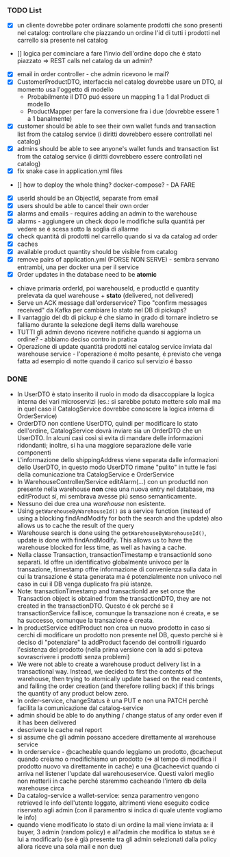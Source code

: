 ### TODO List

- [X] un cliente dovrebbe poter ordinare solamente prodotti che sono presenti nel catalog: controllare che piazzando un ordine l'id di tutti i prodotti nel carrello sia presente nel catalog
- [] logica per cominciare a fare l'invio dell'ordine dopo che é stato piazzato => REST calls nel catalog da un admin?
- [X] email in order controller - che admin ricevono le mail?
- [X] CustomerProductDTO, interfaccia nel catalog dovrebbe usare un DTO, al momento usa l'oggetto di modello
    - Probabilmente il DTO puó essere un mapping 1 a 1 dal Product di modello
    - ProductMapper per fare la conversione fra i due (dovrebbe essere 1 a 1 banalmente)
- [X] customer should be able to see their own wallet funds and transaction list from the catalog service (i diritti dovrebbero essere controllati nel catalog)
- [X] admins should be able to see anyone's wallet funds and transaction list from the catalog service (i diritti dovrebbero essere controllati nel catalog)
- [X] fix snake case in application.yml files
- [] how to deploy the whole thing? docker-compose? - DA FARE
- [X] userId should be an ObjectId, separate from email
- [X] users should be able to cancel their own order
- [X] alarms and emails - requires adding an admin to the warehouse
- [X] alarms - aggiungere un check dopo le modifiche sulla quantitá per vedere se é scesa sotto la soglia di allarme
- [X] check quantitá di prodotti nel carrello quando si va da catalog ad order
- [X] caches
- [X] available product quantity should be visible from catalog
- [X] remove pairs of application.yml (FORSE NON SERVE) - sembra servano entrambi, una per docker una per il service
- [X] Order updates in the database need to be **atomic**

- chiave primaria orderId, poi warehouseId, e productId e quantity prelevata da quel warehouse + **stato** (delivered, not delivered)
- Serve un ACK message dall'orderservice? Tipo "confirm messages received" da Kafka per cambiare lo stato nel DB di pickups?
- Il vantaggio del db di pickup é che siamo in grado di tornare indietro se falliamo durante la selezione degli items dalla warehouse
- TUTTI gli admin devono ricevere notifiche quando si aggiorna un ordine? - abbiamo deciso contro in pratica
- Operazione di update quantitá prodotti nel catalog service inviata dal warehouse service - l'operazione é molto pesante, é previsto che venga fatta ad esempio di notte quando il carico sul servizio é basso

### DONE

- In UserDTO è stato inserito il ruolo in modo da disaccoppiare la logica interna dei vari microservizi (es.: si sarebbe potuto mettere solo mail ma in quel caso il CatalogService dovrebbe conoscere la logica interna di OrderService)
- OrderDTO non contiene UserDTO, quindi per modificare lo stato dell'ordine, CatalogService dovrà inviare sia un OrderDTO che un UserDTO. In alcuni casi così si evita di mandare delle informazioni ridondanti; inoltre, si ha una maggiore separazione delle varie componenti
- L'informazione dello shippingAddress viene separata dalle informazioni dello UserDTO, in questo modo UserDTO rimane "pulito" in tutte le fasi della comunicazione tra CatalogService e OrderService 
- In WarehouseController/Service editAlarm(...) con un productId non presente nella warehouse **non** crea una nuova entry nel database, ma editProduct sí, mi sembrava avesse piú senso semanticamente.
- Nessuno dei due crea una *warehouse* non esistente.
- Using `getWarehouseByWarehouseId()` as a service function (instead of using a blocking findAndModify for both the search and the update) also allows us to cache the result of the query 
- Warehouse search is done using the `getWarehouseByWarehouseId()`, update is done with findAndModify. This allows us to have the warehouse blocked for less time, as well as having a cache.
- Nella classe Transaction, transactionTimestamp e transactionId sono separati. Id offre un identificativo globalmente univoco per la transazione, timestamp offre informazione di convenienza sulla data in cui la transazione é stata generata ma é potenzialmente non univoco nel caso in cui il DB venga duplicato fra piú istanze.
- Note: transactionTimestamp and transactionId are set once the Transaction object is obtained from the transactionDTO, they are not created in the transactionDTO. Questo é ok perché se il transactionService fallisce, comunque la transazione non é creata, e se ha successo, comunque la transazione é creata.
- In productService editProduct non crea un nuovo prodotto in caso si cerchi di modificare un prodotto non presente nel DB, questo perchè si è deciso di "potenziare" la addProduct facendo dei controlli riguardo l'esistenza del prodotto (nella prima versione con la add si poteva sovrascrivere i prodotti senza problemi)
- We were not able to create a warehouse product delivery list in a transactional way. Instead, we decided to first the contents of the warehouse, then trying to atomically update based on the read contents, and failing the order creation (and therefore rolling back) if this brings the quantity of any product below zero.
- In order-service, changeStatus è una PUT e non una PATCH perchè facilita la comunicazione dal catalog-service
- admin should be able to do anything / change status of any order even if it has been delivered
- descrivere le cache nel report
- si assume che gli admin possano accedere direttamente al warehouse service 
- In orderservice - @cacheable quando leggiamo un prodotto, @cacheput quando creiamo o modifichiamo un prodotto (=> al tempo di modifica il prodotto nuovo va direttamente in cache) e una @cacheevict quando ci arriva nel listener l'update dal warehouseservice. Questi valori meglio non metterli in cache perché staremmo cacheando l'intero db della warehouse circa
- Da catalog-service a wallet-service: senza paramentro vengono retrieved le info dell'utente loggato, altrimenti viene eseguito codice riservato agli admin (con il paramentro si indica di quale utente vogliamo le info)
- quando viene modificato lo stato di un ordine la mail viene inviata a: il buyer, 3 admin (random policy) e all'admin che modifica lo status se è lui a modificarlo (se è già presente tra gli admin selezionati dalla policy allora riceve una sola mail e non due)